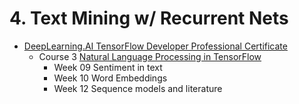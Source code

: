 # 4. Text Mining w/ Recurrent Nets

* [DeepLearning.AI TensorFlow Developer Professional Certificate](https://www.coursera.org/professional-certificates/tensorflow-in-practice)
  * Course 3 [Natural Language Processing in TensorFlow](https://www.coursera.org/learn/natural-language-processing-tensorflow?specialization=tensorflow-in-practice)
    * Week 09 Sentiment in text
    * Week 10 Word Embeddings
    * Week 12 Sequence models and literature

